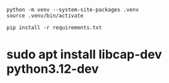 ```
python -m venv --system-site-packages .venv
source .venv/bin/activate

pip install -r requirements.txt
```


# sudo apt install libcap-dev python3.12-dev

